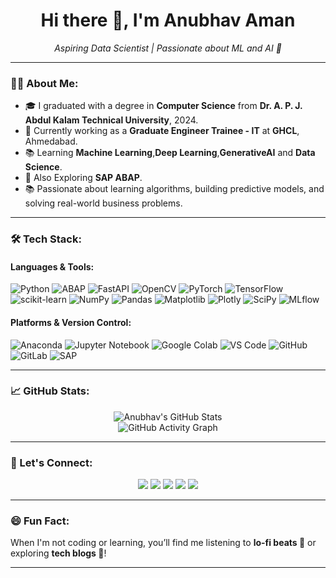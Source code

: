 <h1 align="center">Hi there 👋, I'm Anubhav Aman</h1>
<p align="center">
  <em>Aspiring Data Scientist | Passionate about ML and AI 🚀</em>
</p>

---

### 👨‍💻 About Me:
- 🎓 I graduated with a degree in **Computer Science** from **Dr. A. P. J. Abdul Kalam Technical University**, 2024.
- 💼 Currently working as a **Graduate Engineer Trainee - IT** at **GHCL**, Ahmedabad.
- 📚 Learning **Machine Learning**,**Deep Learning**,**GenerativeAI** and **Data Science**.
- 🌱 Also Exploring **SAP ABAP**.
- 📚 Passionate about learning algorithms, building predictive models, and solving real-world business problems.



---

### 🛠 Tech Stack:
#### Languages & Tools:
![Python](https://img.shields.io/badge/-Python-3776AB?style=flat&logo=python&logoColor=white)
![ABAP](https://img.shields.io/badge/-SAP%20ABAP-0A2C56?style=flat&logo=sap&logoColor=white)
![FastAPI](https://img.shields.io/badge/-FastAPI-009688?style=flat&logo=fastapi&logoColor=white)
![OpenCV](https://img.shields.io/badge/-OpenCV-5C3EE8?style=flat&logo=opencv&logoColor=white)
![PyTorch](https://img.shields.io/badge/-PyTorch-EE4C2C?style=flat&logo=pytorch&logoColor=white)
![TensorFlow](https://img.shields.io/badge/-TensorFlow-FF6F00?style=flat&logo=tensorflow&logoColor=white)
![scikit-learn](https://img.shields.io/badge/-Scikit%20Learn-F7931E?style=flat&logo=scikitlearn&logoColor=white)
![NumPy](https://img.shields.io/badge/-NumPy-013243?style=flat&logo=numpy&logoColor=white)
![Pandas](https://img.shields.io/badge/-Pandas-150458?style=flat&logo=pandas&logoColor=white)
![Matplotlib](https://img.shields.io/badge/-Matplotlib-00589C?style=flat&logo=matplotlib&logoColor=white)
![Plotly](https://img.shields.io/badge/-Plotly-3F4F75?style=flat&logo=plotly&logoColor=white)
![SciPy](https://img.shields.io/badge/-SciPy-8CAAE6?style=flat&logo=scipy&logoColor=white)
![MLflow](https://img.shields.io/badge/-MLflow-0194E2?style=flat&logo=mlflow&logoColor=white)


#### Platforms & Version Control:
![Anaconda](https://img.shields.io/badge/-Anaconda-44A833?style=flat&logo=anaconda&logoColor=white)
![Jupyter Notebook](https://img.shields.io/badge/-Jupyter%20Notebook-F37626?style=flat&logo=jupyter&logoColor=white)
![Google Colab](https://img.shields.io/badge/-Google%20Colab-F9AB00?style=flat&logo=googlecolab&logoColor=white)
![VS Code](https://img.shields.io/badge/-VS%20Code-007ACC?style=flat&logo=visual-studio-code&logoColor=white)
![GitHub](https://img.shields.io/badge/-GitHub-181717?style=flat&logo=github&logoColor=white)
![GitLab](https://img.shields.io/badge/-GitLab-FC6D26?style=flat&logo=gitlab&logoColor=white)
![SAP](https://img.shields.io/badge/-SAP-0A2C56?style=flat&logo=sap&logoColor=white)

---

### 📈 GitHub Stats:
<p align="center">
  <img src="https://github-readme-stats.vercel.app/api?username=anubhavaman&show_icons=true&theme=tokyonight" alt="Anubhav's GitHub Stats" />
  <br>
  <img src="https://github-readme-activity-graph.vercel.app/graph?username=anubhavaman&theme=react-dark" alt="GitHub Activity Graph" />
</p>

---

### 🤝 Let's Connect:
<p align="center">
  <a href="mailto:anubhavaman@gmail.com"><img src="https://img.shields.io/badge/-Email-D14836?style=flat&logo=gmail&logoColor=white"></a>
  <a href="https://www.linkedin.com/in/anubhav-aman"><img src="https://img.shields.io/badge/-LinkedIn-0077B5?style=flat&logo=linkedin&logoColor=white"></a>
  <a href="https://github.com/anubhavaman"><img src="https://img.shields.io/badge/-GitHub-181717?style=flat&logo=github&logoColor=white"></a>
  <a href="https://www.geeksforgeeks.org/user/anubhavaman92/"><img src="https://img.shields.io/badge/-GeeksforGeeks-2F8D46?style=flat&logo=geeksforgeeks&logoColor=white"></a>
  <a href="https://www.credly.com/users/anubhav-aman.53ecfd1c"><img src="https://img.shields.io/badge/-Credly-0077B5?style=flat&logo=credly&logoColor=white"></a>
  
</p>

---

### 😄 Fun Fact:
When I'm not coding or learning, you’ll find me listening to **lo-fi beats 🎵** or exploring **tech blogs 📖**!

---
